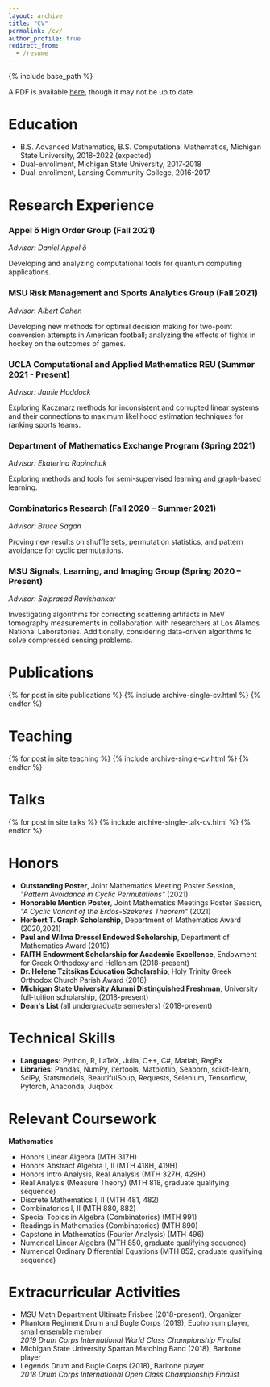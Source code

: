 ```yaml
---
layout: archive
title: "CV"
permalink: /cv/
author_profile: true
redirect_from:
  - /resume
---
```


{% include base_path %}

A PDF is available [here](https://alexandersietsema.github.io/files/sietsemaCV.pdf), though it may not be up to date.

Education
======
* B.S. Advanced Mathematics, B.S. Computational Mathematics, Michigan State University, 2018-2022 (expected)
* Dual-enrollment, Michigan State University, 2017-2018
* Dual-enrollment, Lansing Community College, 2016-2017

Research Experience
======
### Appel ̈o High Order Group (Fall 2021)
*Advisor:  Daniel Appel ̈o*

Developing and analyzing computational tools for quantum computing applications.

### MSU Risk Management and Sports Analytics Group (Fall 2021)
*Advisor:  Albert Cohen*

Developing new methods for optimal decision making for two-point conversion attempts in American football; analyzing the effects of fights in hockey on the outcomes of games.

### UCLA Computational and Applied Mathematics REU (Summer 2021 - Present)
*Advisor:  Jamie Haddock*

Exploring Kaczmarz methods for inconsistent and corrupted linear systems and their connections to maximum likelihood estimation techniques for ranking sports teams.

### Department of Mathematics Exchange Program (Spring 2021)
*Advisor:  Ekaterina Rapinchuk*

Exploring methods and tools for semi-supervised learning and graph-based learning.

### Combinatorics Research (Fall 2020 – Summer 2021)
*Advisor:  Bruce Sagan*

Proving new results on shuffle sets, permutation statistics, and pattern avoidance for cyclic permutations.

### MSU Signals, Learning, and Imaging Group (Spring 2020 – Present)
*Advisor:  Saiprasad Ravishankar*

Investigating algorithms for correcting scattering artifacts in MeV tomography measurements in collaboration with researchers at Los Alamos National Laboratories.  Additionally, considering data-driven algorithms to solve compressed sensing problems.

Publications
======
  {% for post in site.publications %}
    {% include archive-single-cv.html %}
  {% endfor %}

Teaching
======
  {% for post in site.teaching %}
    {% include archive-single-cv.html %}
  {% endfor %}

Talks
======
  {% for post in site.talks %}
    {% include archive-single-talk-cv.html %}
  {% endfor %}
  
Honors
======
* **Outstanding Poster**, Joint Mathematics Meeting Poster Session, *"Pattern Avoidance in Cyclic Permutations"* (2021)
* **Honorable Mention Poster**, Joint Mathematics Meetings Poster Session, *"A Cyclic Variant of the Erdos-Szekeres Theorem"* (2021)
* **Herbert T. Graph Scholarship**, Department of Mathematics Award (2020,2021)
* **Paul and Wilma Dressel Endowed Scholarship**, Department of Mathematics Award (2019)
* **FAITH Endowment Scholarship for Academic Excellence**, Endowment for Greek Orthodoxy and Hellenism (2018-present)
* **Dr. Helene Tzitsikas Education Scholarship**, Holy Trinity Greek Orthodox Church Parish Award (2018)
* **Michigan State University Alumni Distinguished Freshman**, University full-tuition scholarship, (2018-present)
* **Dean's List** (all undergraduate semesters) (2018-present)

Technical Skills
======
* **Languages:** Python, R, LaTeX, Julia, C++, C#, Matlab, RegEx
* **Libraries:** Pandas, NumPy, itertools, Matplotlib, Seaborn, scikit-learn, SciPy, Statsmodels, BeautifulSoup, Requests, Selenium, Tensorflow, Pytorch, Anaconda, Juqbox

Relevant Coursework
======
**Mathematics**
* Honors Linear Algebra (MTH 317H)
* Honors Abstract Algebra I, II (MTH 418H, 419H)
* Honors Intro Analysis, Real Analysis (MTH 327H, 429H)
* Real Analysis (Measure Theory) (MTH 818, graduate qualifying sequence)
* Discrete Mathematics I, II (MTH 481, 482)
* Combinatorics I, II (MTH 880, 882)
* Special Topics in Algebra (Combinatorics) (MTH 991)
* Readings in Mathematics (Combinatorics) (MTH 890)
* Capstone in Mathematics (Fourier Analysis) (MTH 496)
* Numerical Linear Algebra (MTH 850, graduate qualifying sequence)
* Numerical Ordinary Differential Equations (MTH 852, graduate qualifying sequence)

Extracurricular Activities
======
* MSU Math Department Ultimate Frisbee (2018-present), Organizer
* Phantom Regiment Drum and Bugle Corps (2019), Euphonium player, small ensemble member  
*2019 Drum Corps International World Class Championship Finalist*
* Michigan State University Spartan Marching Band (2018), Baritone player
* Legends Drum and Bugle Corps (2018), Baritone player  
*2018 Drum Corps International Open Class Championship Finalist*